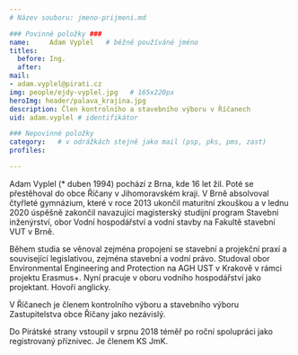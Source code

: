 ```yaml
---
# Název souboru: jmeno-prijmeni.md

### Povinné položky ###
name:     Adam Vyplel  	# běžně používáné jméno
titles:
  before: Ing. 
  after:
mail:
- adam.vyplel@pirati.cz
img: people/ejdy-vyplel.jpg   # 165x220px
heroImg: header/palava_krajina.jpg
description: Člen kontrolního a stavebního výboru v Říčanech
uid: adam.vyplel # identifikátor 

### Nepovinné položky
category: 	# v odrážkách stejně jako mail (psp, pks, pms, zast)
profiles:

---
```


Adam Vyplel (* duben 1994) pochází z Brna, kde 16 let žil. Poté se přestěhoval do obce Říčany v Jihomoravském kraji. V Brně absolvoval čtyřleté gymnázium, které v roce 2013 ukončil maturitní zkouškou a v lednu 2020 úspěšně zakončil navazující magisterský studijní program Stavební inženýrství, obor Vodní hospodářství a vodní stavby na Fakultě stavební VUT v Brně.

Během studia se věnoval zejména propojení se stavební a projekční praxí a související legislativou, zejména stavební a vodní právo. Studoval obor Environmental Engineering and Protection na AGH UST v Krakově v rámci projektu Erasmus+. Nyní pracuje v oboru vodního hospodářství jako projektant.
Hovoří anglicky.

V Říčanech je členem kontrolního výboru a stavebního výboru Zastupitelstva obce Říčany jako nezávislý.

Do Pirátské strany vstoupil v srpnu 2018 téměř po roční spolupráci jako registrovaný příznivec. Je členem KS JmK.
